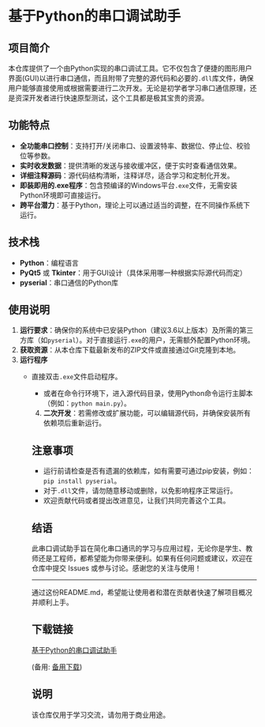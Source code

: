 # 基于Python的串口调试助手

## 项目简介

本仓库提供了一个由Python实现的串口调试工具。它不仅包含了便捷的图形用户界面(GUI)以进行串口通信，而且附带了完整的源代码和必要的`.dll`库文件，确保用户能够直接使用或根据需要进行二次开发。无论是初学者学习串口通信原理，还是资深开发者进行快速原型测试，这个工具都是极其宝贵的资源。

## 功能特点

- **全功能串口控制**：支持打开/关闭串口、设置波特率、数据位、停止位、校验位等参数。
- **实时收发数据**：提供清晰的发送与接收缓冲区，便于实时查看通信效果。
- **详细注释源码**：源代码结构清晰，注释详尽，适合学习和定制化开发。
- **即装即用的.exe程序**：包含预编译的Windows平台`.exe`文件，无需安装Python环境即可直接运行。
- **跨平台潜力**：基于Python，理论上可以通过适当的调整，在不同操作系统下运行。

## 技术栈

- **Python**：编程语言
- **PyQt5** 或 **Tkinter**：用于GUI设计（具体采用哪一种根据实际源代码而定）
- **pyserial**：串口通信的Python库

## 使用说明

1. **运行要求**：确保你的系统中已安装Python（建议3.6以上版本）及所需的第三方库（如`pyserial`）。对于直接运行`.exe`的用户，无需额外配置Python环境。
2. **获取资源**：从本仓库下载最新发布的ZIP文件或直接通过Git克隆到本地。
3. **运行程序**
   - 直接双击`.exe`文件启动程序。
      - 或者在命令行环境下，进入源代码目录，使用Python命令运行主脚本（例如：`python main.py`）。
      4. **二次开发**：若需修改或扩展功能，可以编辑源代码，并确保安装所有依赖项后重新运行。

      ## 注意事项

      - 运行前请检查是否有遗漏的依赖库，如有需要可通过pip安装，例如：`pip install pyserial`。
      - 对于`.dll`文件，请勿随意移动或删除，以免影响程序正常运行。
      - 欢迎贡献代码或者提出改进意见，让我们共同完善这个工具。

      ## 结语

      此串口调试助手旨在简化串口通讯的学习与应用过程，无论你是学生、教师还是工程师，都希望能为你带来便利。如果有任何问题或建议，欢迎在仓库中提交 Issues 或参与讨论。感谢您的关注与使用！

      ---

      通过这份README.md，希望能让使用者和潜在贡献者快速了解项目概况并顺利上手。

      ## 下载链接
      [基于Python的串口调试助手](https://pan.quark.cn/s/29068fc1a515) 

      (备用: [备用下载](https://pan.baidu.com/s/1XI6dOBwlE1SQtmQiQoR0vw?pwd=1234))

      ## 说明

      该仓库仅用于学习交流，请勿用于商业用途。

